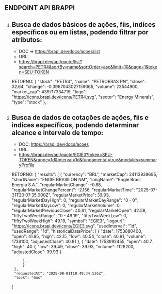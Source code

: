 ## ENDPOINT API BRAPPI
1. ## Busca de dados básicos de ações, fiis, indíces específicos ou em listas, podendo filtrar por atributos:
    - DOC => https://brapi.dev/docs/acoes/list
    - URL:
    - https://brapi.dev/api/quote/list?search=PETR4&sortBy=name&sortOrder=asc&limit=10&page=1&token=SEU-TOKEN

    RETORNO:
    {
      "stock": "PETR4",
      "name": "PETROBRAS PN",
      "close": 32.64,
      "change": -0.3967043027159065,
      "volume": 23544900,
      "market_cap": 439717334719,
      "logo": "https://icons.brapi.dev/icons/PETR4.svg",
      "sector": "Energy Minerals",
      "type": "stock"
    },

2. ## Busca de dados de cotações de ações, fiis e indíces específicos, podendo determinar alcance e intervalo de tempo:
    - DOC: https://brapi.dev/docs/acoes
    - URL:
    - https://brapi.dev/api/quote/EGIE3?token=SEU-TOKEN&range=1d&interval=1d&fundamental=true&modules=summaryProfile

    RETORNO:
    {
        "results": [
            {
            "currency": "BRL",
            "marketCap": 34113939695,
            "shortName": "ENGIE BRASILON      NM",
            "longName": "Engie Brasil Energia S.A.",
            "regularMarketChange": -0.88,
            "regularMarketChangePercent": -2.156,
            "regularMarketTime": "2025-07-31T20:07:35.000Z",
            "regularMarketPrice": 39.93,
            "regularMarketDayHigh": 0,
            "regularMarketDayRange": "0 - 0",
            "regularMarketDayLow": 0,
            "regularMarketVolume": 0,
            "regularMarketPreviousClose": 40.81,
            "regularMarketOpen": 42.59,
            "fiftyTwoWeekRange": "0 - 49.19",
            "fiftyTwoWeekLow": 0,
            "fiftyTwoWeekHigh": 49.19,
            "symbol": "EGIE3",
            "logourl": "https://icons.brapi.dev/icons/EGIE3.svg",
            "usedInterval": "1d",
            "usedRange": "1d",
            "historicalDataPrice": [
                {
                "date": 1753880400,
                "open": 41.85,
                "high": 42.15,
                "low": 40.54,
                "close": 40.81,
                "volume": 1738100,
                "adjustedClose": 40.81
                },
                {
                "date": 1753992455,
                "open": 40.7,
                "high": 40.7,
                "low": 39.49,
                "close": 39.93,
                "volume": 1128200,
                "adjustedClose": 39.93
                }
            
            ],
            }
        ],
        "requestedAt": "2025-08-01T10:49:34.526Z",
        "took": "0ms"
    }
